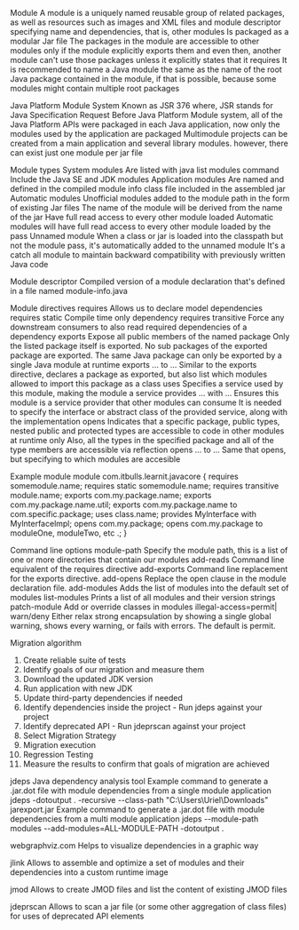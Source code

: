 Module 
  A module is a uniquely named reusable group of related packages, as well as resources such as images 
    and XML files and module descriptor specifying name and dependencies, that is, other modules
  Is packaged as a modular Jar file
  The packages in the module are accessible to other modules only if the module explicitly exports them
    and even then, another module can't use those packages unless it explicitly states that it requires
  It is recommended to name a Java module the same as the name of the root Java package contained in the
    module, if that is possible, because some modules might contain multiple root packages

Java Platform Module System
  Known as JSR 376 where, JSR stands for Java Specification Request
  Before Java Platform Module system, all of the Java Platform APIs were packaged in each Java application,
    now only the modules used by the application are packaged
  Multimodule projects can be created from a main application and several library modules.
    however, there can exist just one module per jar file

Module types
  System modules
    Are listed with java list modules command
    Include the Java SE and JDK modules
  Application modules
    Are named and defined in the compiled module info class file included in the assembled jar
  Automatic modules
    Unofficial modules added to the module path in the form of existing Jar files
    The name of the module will be derived from the name of the jar
    Have full read access to every other module loaded
    Automatic modules will have full read access to every other module loaded by the pass
  Unnamed module
    When a class or jar is loaded into the classpath but not the module pass, 
      it's automatically added to the unnamed module
    It's a catch all module to maintain backward compatibility with previously written Java code

Module descriptor 
  Compiled version of a module declaration that's defined in a file named module-info.java

Module directives
  requires
    Allows us to declare model dependencies
  requires static
    Compile time only dependency
  requires transitive
    Force any downstream consumers to also read required dependencies of a dependency
  exports
    Expose all public members of the named package
    Only the listed package itself is exported. No sub packages of the exported package are exported.
    The same Java package can only be exported by a single Java module at runtime
  exports ... to ...
    Similar to the exports directive, declares a package as exported, 
      but also list which modules allowed to import this package as a class
  uses
    Specifies a service used by this module, making the module a service
  provides ... with ...
    Ensures this module is a service provider that other modules can consume
    It is needed to specify the interface or abstract class of the provided service, 
      along with the implementation
  opens
    Indicates that a specific package, public types, nested public and protected types 
      are accessible to code in other modules at runtime only
      Also, all the types in the specified package and all of the type members are accessible via reflection
  opens ... to ...
    Same that opens, but specifying to which modules are accesible

Example module
  module com.itbulls.learnit.javacore {
    requires somemodule.name;
    requires static somemodule.name;
    requires transitive module.name;
    exports com.my.package.name;
    exports com.my.package.name.util;
    exports com.my.package.name to com.specific.package;
    uses class.name;
    provides Mylnterface with Mylnterfacelmpl;
    opens com.my.package;
    opens com.my.package to moduleOne, moduleTwo, etc .;
  }

Command line options
  module-path 
    Specify the module path, this is a list of one or more directories that contain our modules
  add-reads
    Command line equivalent of the requires directive
  add-exports
    Command line replacement for the exports directive.
  add-opens
    Replace the open clause in the module declaration file.
  add-modules
    Adds the list of modules into the default set of modules
  list-modules
    Prints a list of all modules and their version strings
  patch-module
    Add or override classes in modules
  illegal-access=permit| warn/deny 
    Either relax strong encapsulation by showing a single global warning, shows every warning, or
      fails with errors. The default is permit.

Migration algorithm
  1. Create reliable suite of tests
  2. Identify goals of our migration and measure them
  3. Download the updated JDK version
  4. Run application with new JDK
  5. Update third-party dependencies if needed
  6. Identify dependencies inside the project - Run jdeps against your project
  7. Identify deprecated API - Run jdeprscan against your project
  8. Select Migration Strategy
  9. Migration execution
  10. Regression Testing
  11. Measure the results to confirm that goals of migration are achieved

jdeps
  Java dependency analysis tool
  Example command to generate a .jar.dot file with module dependencies from a single module application
    jdeps -dotoutput . -recursive --class-path "C:\Users\Uriel\Downloads" jarexport.jar
  Example command to generate a .jar.dot file with module dependencies from a multi module application
    jdeps --module-path modules --add-modules=ALL-MODULE-PATH -dotoutput .

webgraphviz.com
  Helps to visualize dependencies in a graphic way

jlink
  Allows to assemble and optimize a set of modules and their dependencies into a custom runtime image

jmod 
  Allows to create JMOD files and list the content of existing JMOD files

jdeprscan 
  Allows to scan a jar file (or some other aggregation of class files) for uses of deprecated API elements